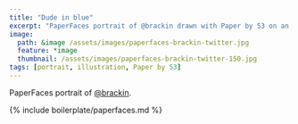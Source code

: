 ```yaml
---
title: "Dude in blue"
excerpt: "PaperFaces portrait of @brackin drawn with Paper by 53 on an iPad."
image: 
  path: &image /assets/images/paperfaces-brackin-twitter.jpg 
  feature: *image
  thumbnail: /assets/images/paperfaces-brackin-twitter-150.jpg
tags: [portrait, illustration, Paper by 53]
---
```


PaperFaces portrait of [@brackin](http://twitter.com/brackin).

{% include boilerplate/paperfaces.md %}
